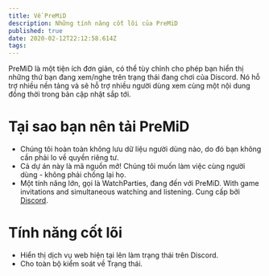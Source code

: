 ```yaml
---
title: Về PreMiD
description: Những tính năng cốt lõi của PreMiD
published: true
date: 2020-02-12T22:12:58.614Z
tags: 
---
```


PreMiD là một tiện ích đơn giản, có thể tùy chỉnh cho phép bạn hiển thị những thứ bạn đang xem/nghe trên trạng thái đang chơi của Discord. Nó hỗ trợ nhiều nền tảng và sẽ hỗ trợ nhiều người dùng xem cùng một nội dung đồng thời trong bản cập nhật sắp tới.

# Tại sao bạn nên tải PreMiD
- Chúng tôi hoàn toàn không lưu dữ liệu người dùng nào, do đó bạn không cần phải lo về quyền riêng tư.
- Cả dự án này là mã nguồn mở! Chúng tôi muốn làm việc cùng người dùng - không phải chống lại họ.
- Một tính năng lớn, gọi là WatchParties, đang đến với PreMiD. With game invitations and simultaneous watching and listening. Cung cấp bởi [Discord](https://discordapp.com/).

# Tính năng cốt lõi
- Hiển thị dịch vụ web hiện tại lên làm trạng thái trên Discord.
- Cho toàn bộ kiểm soát về Trạng thái.